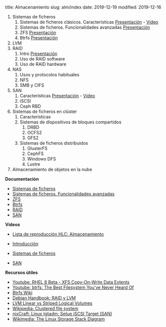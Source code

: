 title: Almacenamiento
slug: alm/index
date: 2019-12-19
modified: 2019-12-16

1. Sistemas de ficheros
    1. Sistemas de ficheros clásicos. Características [Presentación](https://aso.tinaja.es/doc/sist-ficheros.pdf) - [Vídeo](https://www.youtube.com/watch?v=rG14OFsj5mM)
	1. Sistemas de ficheros. Funcionalidades avanzadas [Presentación](https://aso.tinaja.es/doc/sist-ficheros-2.pdf)
	1. ZFS [Presentación](https://aso.tinaja.es/doc/zfs.pdf)
	1. Btrfs [Presentación](https://aso.tinaja.es/doc/btrfs.pdf)
1. LVM
1. RAID
    1. Intro [Presentación](https://aso.tinaja.es/doc/raid.pdf)
    1. Uso de RAID software
    1. Uso de RAID hardware
1. NAS
    1. Usos y protocolos habituales
	1. NFS
	1. SMB y CIFS
1. SAN
    1. Características [Presentación](https://aso.tinaja.es/doc/san.pdf) - [Vídeo](https://www.youtube.com/watch?v=g5IrCJdLx38)
    1. iSCSI
	1. Ceph RBD
1. Sistemas de ficheros en clúster
    1. Características
	1. Sistemas de dispositivos de bloques compartidos
	    1. DRBD
	    1. OCFS2
		1. GFS2
	1. Sistemas de ficheros distribuidos
	    1. GlusterFS
		1. CephFS
		1. Windows DFS
		1. Lustre
1. Almacenamiento de objetos en la nube

**Documentación**

* [Sistemas de ficheros](https://aso.tinaja.es/doc/sist-ficheros.pdf)
* [Sistemas de ficheros. Funcionalidades avanzadas](https://aso.tinaja.es/doc/sist-ficheros-2.pdf)
* [ZFS](https://aso.tinaja.es/doc/zfs.pdf)
* [Btrfs](https://aso.tinaja.es/doc/btrfs.pdf)
* [RAID](https://aso.tinaja.es/doc/raid.pdf)
* [SAN](https://aso.tinaja.es/doc/san.pdf)

**Vídeos**

* [Lista de reproducción HLC: Almacenamiento](https://www.youtube.com/watch?v=csYdDpFSYHY&list=PLqSj8IWqKs1QPE_ubLeW-UTSOB98STDLh)

* [Introducción](https://www.youtube.com/watch?v=csYdDpFSYHY)
* [Sistemas de ficheros](https://www.youtube.com/watch?v=rG14OFsj5mM)
* [SAN](https://www.youtube.com/watch?v=g5IrCJdLx38)

**Recursos útiles**

* [Youtube: RHEL 8 Beta - XFS Copy-On-Write Data Extents](https://www.youtube.com/watch?v=YGX1d9WEJYI)
* [Youtube: btrfs: The Best Filesystem You've Never Heard Of](https://www.youtube.com/watch?v=-m01x3gHNjg)
* [Btrfs Wiki](https://btrfs.wiki.kernel.org/index.php/Main_Page)
* [Debian Handbook: RAID y LVM](https://debian-handbook.info/browse/es-ES/stable/advanced-administration.html#sect.raid-and-lvm)
* [LVM Linear vs Striped Logical Volumes](https://sysadmincasts.com/episodes/27-lvm-linear-vs-striped-logical-volumes)
* [Wikipedia: Clustered file system](https://en.wikipedia.org/wiki/Clustered\_file\_system)
* [nixCraft: Linux tgtadm: Setup iSCSI Target (SAN)](https://www.cyberciti.biz/tips/howto-setup-linux-iscsi-target-sanwith-tgt.html)
* [Wikimedia: The Linux Storage Stack Diagram](https://upload.wikimedia.org/wikipedia/commons/3/30/IO_stack_of_the_Linux_kernel.svg)
